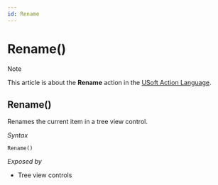 ```yaml
---
id: Rename
---
```


# Rename()



> [!NOTE]
> This article is about the **Rename** action in the [USoft Action Language](/docs/Task_flow/Action_Language_reference/USoft_Action_Language.md).

## **Rename()**

Renames the current item in a tree view control.

*Syntax*

```
Rename()
```

*Exposed by*

- Tree view controls